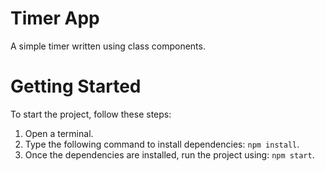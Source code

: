 # Timer App
A simple timer written using class components.

# Getting Started

To start the project, follow these steps:

1. Open a terminal.
2. Type the following command to install dependencies: `npm install`.
3. Once the dependencies are installed, run the project using: `npm start`.
